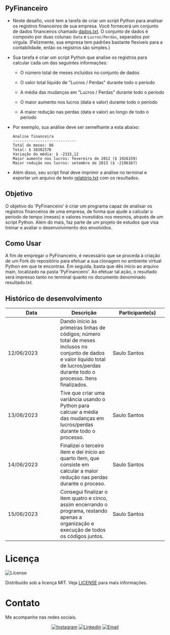 ## PyFinanceiro

* Neste desafio, você tem a tarefa de criar um script Python para analisar os registros financeiros de sua empresa. Você fornecerá um conjunto de dados financeiros chamado [dados.txt](PyFinanceiro/Recursos/dados_financeiro.txt). O conjunto de dados é composto por duas colunas: `Data` e `Lucros/Perdas`, separados por virgula. (Felizmente, sua empresa tem padrões bastante flexíveis para a contabilidade, então os registros são simples.)

* Sua tarefa é criar um script Python que analise os registros para calcular cada um das seguintes informações:

  * O número total de meses incluídos no conjunto de dados

  * O valor total líquido de "Lucros / Perdas" durante todo o período

  * A média das mudanças em "Lucros / Perdas" durante todo o período

  * O maior aumento nos lucros (data e valor) durante todo o período

  * A maior redução nas perdas (data e valor) ao longo de todo o período

* Por exemplo, sua análise deve ser semelhante a esta abaixo:

  ```text
  Analise financeira
  ----------------------------
  Total de meses: 86
  Total: $ 38382578
  Variação da média: $ -2315,12
  Maior aumento nos lucros: fevereiro de 2012 ($ 1926159)
  Maior redução nos lucros: setembro de 2013 ($ -2196167)
  ```

* Além disso, seu script final deve imprimir a análise no terminal e exportar um arquivo de texto [relatório.txt](PyFinanceiro/relatório.txt) com os resultados.


## Objetivo

O objetivo do 'PyFinanceiro' é criar um programa capaz de analisar os registros financeiros de uma empresa, de forma que ajude a calcular o período de tempo (meses) e valores investidos nos mesmos, através de um script Python. Além do mais, faz parte de um projeto de estudos que visa treinar e avaliar o desenvolvimento dos envolvidos.


## Como Usar 

A fim de empregar o PyFinanceiro, é necessário que se proceda à criação de um Fork do repositório para efetuar a sua clonagem no ambiente virtual Python em que te encontras. Em seguida, basta que dês início ao arquivo main, localizado na pasta 'PyFinanceiro'. Ao efetuar tal ação, o resultado será impresso tanto no terminal quanto no documento denominado resultado.txt.


## Histórico de desenvolvimento 

<table>
    <thead>
        <th style="width: 25%;">
            Data
        </th>
        <th style="width: 25%;">
            Descrição
        </th>
        <th style="width: 25%;">
            Participante(s)
        </th>
    </thead>
    <tbody>
        <tr>
            <td>
                12/06/2023
            </td>
            <td>
                Dando início às primeiras linhas de códigos; número total de meses inclusos no conjunto de dados e valor líquido total de lucros/perdas durante todo o processo. Itens finalizados.
            </td>
            <td>
                Saulo Santos 
            </td>
        </tr>
        <tr>
            <td>
                13/06/2023
            </td>
            <td>
                Tive que criar uma variância usando o Python para calcuar a média das mudanças em lucros/perdas durante todo o processo.
            </td>
            <td>
                Saulo Santos 
            </td>
        </tr>
        <tr>
            <td>
                14/06/2023
            </td>
            <td>
                Finalizei o terceiro item e dei início ao quarto item, que consiste em calcular a maior redução nas perdas durante o proceso.
            </td>
            <td>
                Saulo Santos
            </td>
        </tr>
        <tr>
            <td>
                15/06/2023
            </td>
            <td>
                Consegui finalizar o item quatro e cinco, assim encerrando o programa, restando apenas a organização e execução de todos os códigos juntos.
            </td>
            <td>
                Saulo Santos 
            </td>
        </tr>
    </tbody>
</table>



# Licença

<img alt="License" src="https://img.shields.io/badge/license-MIT-%2304D361?color=rgb(89,101,224)">

Distribuído sob a licença MIT. Veja [LICENSE](LICENSE) para mais informações.

# Contato

Me acompanhe nas redes sociais.

<p align="center">


  <a href="https://www.instagram.com/saulossantos/" target="_blank" >
    <img alt="Instagram" src="https://img.shields.io/badge/-Instagram-ff2b8e?logo=Instagram&logoColor=white"></a>

  <a href="https://www.linkedin.com/in/saulo-santos-aa1ab2139/" target="_blank" >
    <img alt="Linkedin" src="https://img.shields.io/badge/-Linkedin-blue?logo=Linkedin&logoColor=white"></a>

  <a href="mailto:saulossants@gmail.com" target="_blank" >
    <img alt="Email" src="https://img.shields.io/badge/-Email-c14438?logo=Gmail&logoColor=white"></a>

</p>
